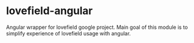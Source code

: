 # lovefield-angular
Angular wrapper for lovefield google project. Main goal of this module is to simplify experience of lovefield usage with angular.
